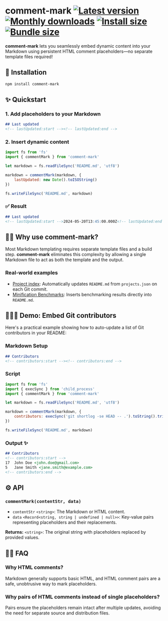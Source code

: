 # comment-mark [![Latest version](https://badgen.net/npm/v/comment-mark)](https://npm.im/comment-mark) [![Monthly downloads](https://badgen.net/npm/dm/comment-mark)](https://npm.im/comment-mark) [![Install size](https://packagephobia.now.sh/badge?p=comment-mark)](https://packagephobia.now.sh/result?p=comment-mark) [![Bundle size](https://badgen.net/bundlephobia/minzip/comment-mark)](https://bundlephobia.com/result?p=comment-mark)

**comment-mark** lets you seamlessly embed dynamic content into your Markdown using persistent HTML comment placeholders—no separate template files required!

## 🚀 Installation

```sh
npm install comment-mark
```

## ✨ Quickstart

### 1. Add placeholders to your Markdown

```md
## Last updated
<!-- lastUpdated:start --><!-- lastUpdated:end -->
```

### 2. Insert dynamic content

```js
import fs from 'fs'
import { commentMark } from 'comment-mark'

let markdown = fs.readFileSync('README.md', 'utf8')

markdown = commentMark(markdown, {
    lastUpdated: new Date().toISOString()
})

fs.writeFileSync('README.md', markdown)
```

### ✅ Result

```md
## Last updated
<!-- lastUpdated:start -->2024-05-20T13:45:00.000Z<!-- lastUpdated:end -->
```

## 🙋‍♂️ Why use comment-mark?

Most Markdown templating requires separate template files and a build step. **comment-mark** eliminates this complexity by allowing a single Markdown file to act as both the template and the output.

### Real-world examples

- [Project index](https://github.com/privatenumber/privatenumber): Automatically updates `README.md` from `projects.json` on each Git commit.
- [Minification Benchmarks](https://github.com/privatenumber/minification-benchmarks): Inserts benchmarking results directly into `README.md`.

## 👨🏻‍🏫 Demo: Embed Git contributors

Here's a practical example showing how to auto-update a list of Git contributors in your README:

### Markdown Setup

```md
## Contributors
<!-- contributors:start --><!-- contributors:end -->
```

### Script

```js
import fs from 'fs'
import { execSync } from 'child_process'
import { commentMark } from 'comment-mark'

let markdown = fs.readFileSync('README.md', 'utf8')

markdown = commentMark(markdown, {
    contributors: execSync('git shortlog -se HEAD -- .').toString().trim()
})

fs.writeFileSync('README.md', markdown)
```

### Output ✨

```md
## Contributors
<!-- contributors:start -->
17	John Doe <john.doe@gmail.com>
5	Jane Smith <jane.smith@example.com>
<!-- contributors:end -->
```

## ⚙️ API

### `commentMark(contentStr, data)`

* `contentStr` `<string>`: The Markdown or HTML content.
* `data` `<Record<string, string | undefined | null>>`: Key-value pairs representing placeholders and their replacements.

**Returns:** `<string>`: The original string with placeholders replaced by provided values.

## 💁‍♀️ FAQ

### Why HTML comments?

Markdown generally supports basic HTML, and HTML comment pairs are a safe, unobtrusive way to mark placeholders.

### Why pairs of HTML comments instead of single placeholders?

Pairs ensure the placeholders remain intact after multiple updates, avoiding the need for separate source and distribution files.
